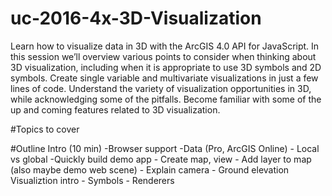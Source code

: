 # uc-2016-4x-3D-Visualization
Learn how to visualize data in 3D with the ArcGIS 4.0 API for JavaScript. In this session we’ll overview various points to consider when thinking about 3D visualization, including when it is appropriate to use 3D symbols and 2D symbols. Create single variable and multivariate visualizations in just a few lines of code. Understand the variety of visualization opportunities in 3D, while acknowledging some of the pitfalls. Become familiar with some of the up and coming features related to 3D visualization.

#Topics to cover 

#Outline
Intro (10 min)
      -Browser support 
      -Data  (Pro, ArcGIS Online)
        - Local vs global 
      -Quickly build demo app
        - Create map, view
        - Add layer to map (also maybe demo web scene)
        - Explain camera
        - Ground elevation
 Visualiztion intro
      - Symbols
      - Renderers 

